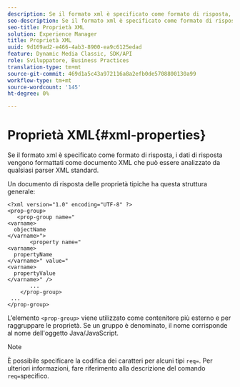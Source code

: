 ```yaml
---
description: Se il formato xml è specificato come formato di risposta, i dati di risposta vengono formattati come documento XML che può essere analizzato da qualsiasi parser XML standard.
seo-description: Se il formato xml è specificato come formato di risposta, i dati di risposta vengono formattati come documento XML che può essere analizzato da qualsiasi parser XML standard.
seo-title: Proprietà XML
solution: Experience Manager
title: Proprietà XML
uuid: 9d169ad2-e466-4ab3-8900-ea9c6125edad
feature: Dynamic Media Classic, SDK/API
role: Sviluppatore, Business Practices
translation-type: tm+mt
source-git-commit: 469d1a5c43a972116a8a2efb0de5708800130a99
workflow-type: tm+mt
source-wordcount: '145'
ht-degree: 0%

---
```



# Proprietà XML{#xml-properties}

Se il formato xml è specificato come formato di risposta, i dati di risposta vengono formattati come documento XML che può essere analizzato da qualsiasi parser XML standard.

Un documento di risposta delle proprietà tipiche ha questa struttura generale:

```
<?xml version="1.0" encoding="UTF-8" ?>
<prop-group>
   <prop-group name="
<varname>
  objectName
</varname>">
       <property name="
<varname>
  propertyName
</varname>" value="
<varname>
  propertyValue
</varname>" />
       ...
    </prop-group>
 ...
</prop-group>
```

L’elemento `<prop-group>` viene utilizzato come contenitore più esterno e per raggruppare le proprietà. Se un gruppo è denominato, il nome corrisponde al nome dell&#39;oggetto Java/JavaScript.

>[!NOTE]
>
>È possibile specificare la codifica dei caratteri per alcuni tipi `req=`. Per ulteriori informazioni, fare riferimento alla descrizione del comando `req=`specifico.

